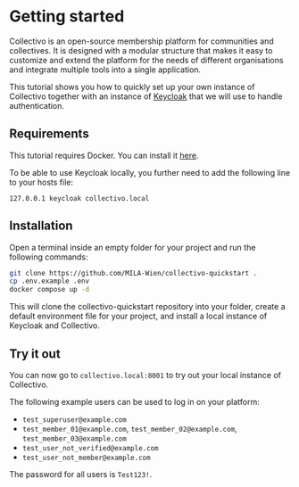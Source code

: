# Getting started

Collectivo is an open-source membership platform for communities and collectives.
It is designed with a modular structure that makes it easy to customize and extend
the platform for the needs of different organisations and integrate
multiple tools into a single application.

This tutorial shows you how to quickly set up your own instance of Collectivo
together with an instance of [Keycloak](https://www.keycloak.org/) that we will use to handle authentication.

## Requirements

This tutorial requires Docker. You can install it [here](https://docs.docker.com/get-docker/).

To be able to use Keycloak locally, you further need to add the following line to your hosts file:

```title="etc/hosts"
127.0.0.1 keycloak collectivo.local
```

## Installation

Open a terminal inside an empty folder for your project and run the following commands:

```sh
git clone https://github.com/MILA-Wien/collectivo-quickstart .
cp .env.example .env
docker compose up -d
```

This will clone the collectivo-quickstart repository into your folder,
create a default environment file for your project, and install a local instance of Keycloak and Collectivo.

## Try it out

You can now go to `collectivo.local:8001` to try out your local instance of Collectivo.

The following example users can be used to log in on your platform:

- `test_superuser@example.com`
- `test_member_01@example.com`, `test_member_02@example.com`, `test_member_03@example.com`
- `test_user_not_verified@example.com`
- `test_user_not_member@example.com`

The password for all users is `Test123!`.
